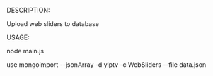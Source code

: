 DESCRIPTION:

Upload web sliders to database


USAGE:

node main.js

use mongoimport --jsonArray -d yiptv -c WebSliders --file data.json
